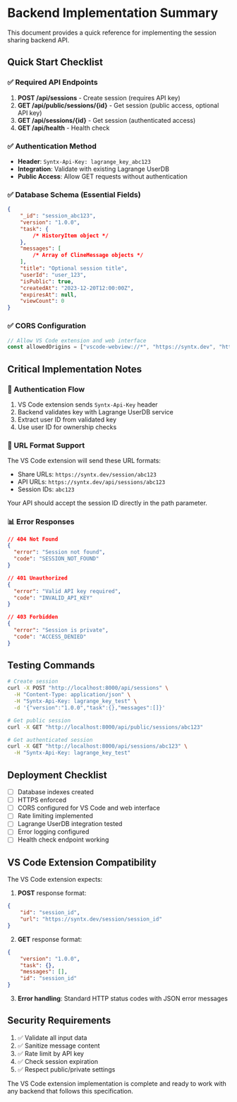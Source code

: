 # Backend Implementation Summary

This document provides a quick reference for implementing the session sharing backend API.

## Quick Start Checklist

### ✅ Required API Endpoints

1. **POST /api/sessions** - Create session (requires API key)
2. **GET /api/public/sessions/{id}** - Get session (public access, optional API key)
3. **GET /api/sessions/{id}** - Get session (authenticated access)
4. **GET /api/health** - Health check

### ✅ Authentication Method

- **Header**: `Syntx-Api-Key: lagrange_key_abc123`
- **Integration**: Validate with existing Lagrange UserDB
- **Public Access**: Allow GET requests without authentication

### ✅ Database Schema (Essential Fields)

```json
{
	"_id": "session_abc123",
	"version": "1.0.0",
	"task": {
		/* HistoryItem object */
	},
	"messages": [
		/* Array of ClineMessage objects */
	],
	"title": "Optional session title",
	"userId": "user_123",
	"isPublic": true,
	"createdAt": "2023-12-20T12:00:00Z",
	"expiresAt": null,
	"viewCount": 0
}
```

### ✅ CORS Configuration

```javascript
// Allow VS Code extension and web interface
const allowedOrigins = ["vscode-webview://*", "https://syntx.dev", "https://*.syntx.dev"]
```

## Critical Implementation Notes

### 🔐 Authentication Flow

1. VS Code extension sends `Syntx-Api-Key` header
2. Backend validates key with Lagrange UserDB service
3. Extract user ID from validated key
4. Use user ID for ownership checks

### 🔄 URL Format Support

The VS Code extension will send these URL formats:

- Share URLs: `https://syntx.dev/session/abc123`
- API URLs: `https://syntx.dev/api/sessions/abc123`
- Session IDs: `abc123`

Your API should accept the session ID directly in the path parameter.

### 📊 Error Responses

```json
// 404 Not Found
{
  "error": "Session not found",
  "code": "SESSION_NOT_FOUND"
}

// 401 Unauthorized
{
  "error": "Valid API key required",
  "code": "INVALID_API_KEY"
}

// 403 Forbidden
{
  "error": "Session is private",
  "code": "ACCESS_DENIED"
}
```

## Testing Commands

```bash
# Create session
curl -X POST "http://localhost:8000/api/sessions" \
  -H "Content-Type: application/json" \
  -H "Syntx-Api-Key: lagrange_key_test" \
  -d '{"version":"1.0.0","task":{},"messages":[]}'

# Get public session
curl -X GET "http://localhost:8000/api/public/sessions/abc123"

# Get authenticated session
curl -X GET "http://localhost:8000/api/sessions/abc123" \
  -H "Syntx-Api-Key: lagrange_key_test"
```

## Deployment Checklist

- [ ] Database indexes created
- [ ] HTTPS enforced
- [ ] CORS configured for VS Code and web interface
- [ ] Rate limiting implemented
- [ ] Lagrange UserDB integration tested
- [ ] Error logging configured
- [ ] Health check endpoint working

## VS Code Extension Compatibility

The VS Code extension expects:

1. **POST** response format:

```json
{
	"id": "session_id",
	"url": "https://syntx.dev/session/session_id"
}
```

2. **GET** response format:

```json
{
	"version": "1.0.0",
	"task": {},
	"messages": [],
	"id": "session_id"
}
```

3. **Error handling**: Standard HTTP status codes with JSON error messages

## Security Requirements

1. ✅ Validate all input data
2. ✅ Sanitize message content
3. ✅ Rate limit by API key
4. ✅ Check session expiration
5. ✅ Respect public/private settings

The VS Code extension implementation is complete and ready to work with any backend that follows this specification.
